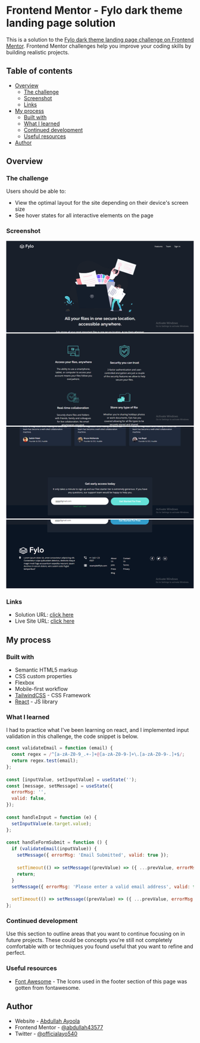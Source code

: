 # Frontend Mentor - Fylo dark theme landing page solution

This is a solution to the [Fylo dark theme landing page challenge on Frontend Mentor](https://www.frontendmentor.io/challenges/fylo-dark-theme-landing-page-5ca5f2d21e82137ec91a50fd). Frontend Mentor challenges help you improve your coding skills by building realistic projects.

## Table of contents

- [Overview](#overview)
  - [The challenge](#the-challenge)
  - [Screenshot](#screenshot)
  - [Links](#links)
- [My process](#my-process)
  - [Built with](#built-with)
  - [What I learned](#what-i-learned)
  - [Continued development](#continued-development)
  - [Useful resources](#useful-resources)
- [Author](#author)

## Overview

### The challenge

Users should be able to:

- View the optimal layout for the site depending on their device's screen size
- See hover states for all interactive elements on the page

### Screenshot

![](./src/screenshots/Screenshot_9.png)
![](./src/screenshots/Screenshot_10.png)
![](./src/screenshots/Screenshot_11.png)
![](./src/screenshots/Screenshot_12.png)

### Links

- Solution URL: [click here](https://www.frontendmentor.io/solutions/responsive-fylo-landing-page-built-using-react-vite-tailwindcss-wi9_jmrcvA)
- Live Site URL: [click here](https://fylo-landing-p.netlify.app/)

## My process

### Built with

- Semantic HTML5 markup
- CSS custom properties
- Flexbox
- Mobile-first workflow
- [TailwindCSS](https://tailwindcss.com/docs/installation) - CSS Framework
- [React](https://reactjs.org/) - JS library

### What I learned

I had to practice what I've been learning on react, and I implemented input validation in this challenge, the code snippet is below.

```js
const validateEmail = function (email) {
  const regex = /^[a-zA-Z0-9_.+-]+@[a-zA-Z0-9-]+\.[a-zA-Z0-9-.]+$/;
  return regex.test(email);
};

const [inputValue, setInputValue] = useState('');
const [message, setMessage] = useState({
  errorMsg: '',
  valid: false,
});

const handleInput = function (e) {
  setInputValue(e.target.value);
};

const handleFormSubmit = function () {
  if (validateEmail(inputValue)) {
    setMessage({ errorMsg: 'Email Submitted', valid: true });

    setTimeout(() => setMessage((prevValue) => ({ ...prevValue, errorMsg: '' })), 2000);
    return;
  }
  setMessage({ errorMsg: 'Please enter a valid email address', valid: false });

  setTimeout(() => setMessage((prevValue) => ({ ...prevValue, errorMsg: '' })), 2000);
};
```

### Continued development

Use this section to outline areas that you want to continue focusing on in future projects. These could be concepts you're still not completely comfortable with or techniques you found useful that you want to refine and perfect.

### Useful resources

- [Font Awesome](https://fontawesome.com/) - The Icons used in the footer section of this page was gotten from fontawesome.

## Author

- Website - [Abdullah Ayoola](https://github.com/abdullah43577)
- Frontend Mentor - [@abdullah43577](https://www.frontendmentor.io/profile/abdullah43577)
- Twitter - [@officialayo540](https://twitter.com/officialayo540)
